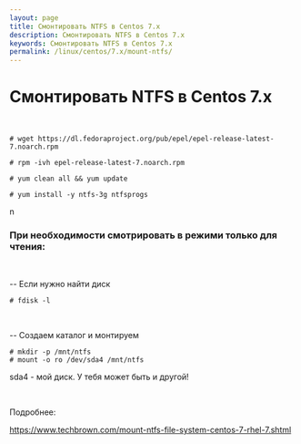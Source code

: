 ```yaml
---
layout: page
title: Смонтировать NTFS в Centos 7.x
description: Смонтировать NTFS в Centos 7.x
keywords: Смонтировать NTFS в Centos 7.x
permalink: /linux/centos/7.x/mount-ntfs/
---
```


# Смонтировать NTFS в Centos 7.x

<br/>

    # wget https://dl.fedoraproject.org/pub/epel/epel-release-latest-7.noarch.rpm

    # rpm -ivh epel-release-latest-7.noarch.rpm

    # yum clean all && yum update

    # yum install -y ntfs-3g ntfsprogs

n
<br/>

### При необходимости смотрировать в режими только для чтения:

<br/>

-- Если нужно найти диск

    # fdisk -l

<br/>

-- Создаем каталог и монтируем

    # mkdir -p /mnt/ntfs
    # mount -o ro /dev/sda4 /mnt/ntfs

sda4 - мой диск. У тебя может быть и другой!

<br/>

Подробнее:

https://www.techbrown.com/mount-ntfs-file-system-centos-7-rhel-7.shtml

